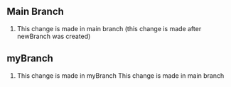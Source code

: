 ## Main Branch 
  1. This change is made in main branch (this change is made after newBranch was created)

   
## myBranch
  1. This change is made in myBranch
This change is made in main branch